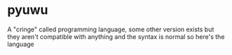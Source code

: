 # pyuwu
A "cringe" called programming language, some other version exists but they aren't compatible with anything and the syntax is normal so here's the language
